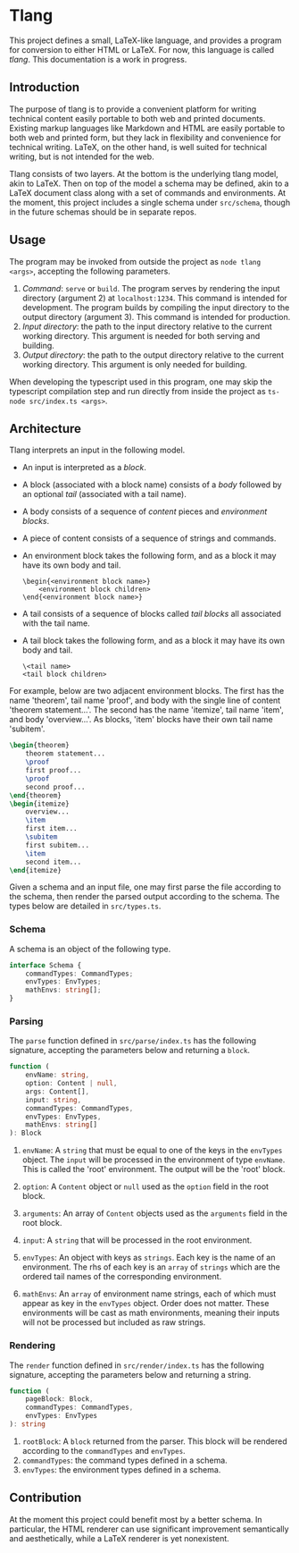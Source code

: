 # Tlang

This project defines a small, LaTeX-like language, and provides a program for conversion to either HTML or LaTeX.
For now, this language is called _tlang_. This documentation is a work in progress.

## Introduction

The purpose of tlang is to provide a convenient platform for writing technical content easily portable to both web and printed documents. Existing markup languages like Markdown and HTML are easily portable to both web and printed form, but they lack in flexibility and convenience for technical writing. LaTeX, on the other hand, is well suited for technical writing, but is not intended for the web.

Tlang consists of two layers. At the bottom is the underlying tlang model, akin to LaTeX. Then on top of the model a schema may be defined, akin to a LaTeX document class along with a set of commands and environments. At the moment, this project includes a single schema under `src/schema`, though in the future schemas should be in separate repos.

## Usage

The program may be invoked from outside the project as `node tlang <args>`, accepting the following parameters.

1. _Command_: `serve` or `build`. The program serves by rendering the input directory (argument 2) at `localhost:1234`. This command is intended for development. The program builds by compiling the input directory to the output directory (argument 3). This command is intended for production.
2. _Input directory_: the path to the input directory relative to the current working directory. This argument is needed for both serving and building.
3. _Output directory_: the path to the output directory relative to the current working directory. This argument is only needed for building.

When developing the typescript used in this program, one may skip the typescript compilation step and run directly from inside the project as `ts-node src/index.ts <args>`.

## Architecture

Tlang interprets an input in the following model.

-   An input is interpreted as a _block_.
-   A block (associated with a block name) consists of a _body_ followed by an optional _tail_ (associated with a tail name).
-   A body consists of a sequence of _content_ pieces and _environment blocks_.
-   A piece of content consists of a sequence of strings and commands.
-   An environment block takes the following form, and as a block it may have its own body and tail.

        \begin{<environment block name>}
            <environment block children>
        \end{<environment block name>}

-   A tail consists of a sequence of blocks called _tail blocks_ all associated with the tail name.
-   A tail block takes the following form, and as a block it may have its own body and tail.

        \<tail name>
        <tail block children>

For example, below are two adjacent environment blocks. The first has the name 'theorem', tail name 'proof', and body with the single line of content 'theorem statement...'. The second has the name 'itemize', tail name 'item', and body 'overview...'. As blocks, 'item' blocks have their own tail name 'subitem'.

```tex
\begin{theorem}
    theorem statement...
    \proof
    first proof...
    \proof
    second proof...
\end{theorem}
\begin{itemize}
    overview...
    \item
    first item...
    \subitem
    first subitem...
    \item
    second item...
\end{itemize}
```

Given a schema and an input file, one may first parse the file according to the schema, then render the parsed output according to the schema. The types below are detailed in `src/types.ts`.

### Schema

A schema is an object of the following type.

```ts
interface Schema {
    commandTypes: CommandTypes;
    envTypes: EnvTypes;
    mathEnvs: string[];
}
```

### Parsing

The `parse` function defined in `src/parse/index.ts` has the following signature, accepting the parameters below and returning a `block`.

```ts
function (
    envName: string,
    option: Content | null,
    args: Content[],
    input: string,
    commandTypes: CommandTypes,
    envTypes: EnvTypes,
    mathEnvs: string[]
): Block
```

1. `envName`: A `string` that must be equal to one of the keys in the `envTypes` object. The `input` will be processed in the environment of type `envName`. This is called the 'root' environment. The output will be the 'root' block.

2. `option`: A `Content` object or `null` used as the `option` field in the root block.

3. `arguments`: An array of `Content` objects used as the `arguments` field in the root block.

4. `input`: A `string` that will be processed in the root environment.

5. `envTypes`: An object with keys as `strings`. Each key is the name of an environment. The rhs of each key is an `array` of `strings` which are the ordered tail names of the corresponding environment.

6. `mathEnvs`: An `array` of environment name strings, each of which must appear as key in the `envTypes` object. Order does not matter. These environments will be cast as math environments, meaning their inputs will not be processed but included as raw strings.

### Rendering

The `render` function defined in `src/render/index.ts` has the following signature, accepting the parameters below and returning a string.

```ts
function (
    pageBlock: Block,
    commandTypes: CommandTypes,
    envTypes: EnvTypes
): string
```

1. `rootBlock`: A `block` returned from the parser. This block will be rendered according to the `commandTypes` and `envTypes`.
2. `commandTypes`: the command types defined in a schema.
3. `envTypes`: the environment types defined in a schema.

## Contribution

At the moment this project could benefit most by a better schema. In particular, the HTML renderer can use significant improvement semantically and aesthetically, while a LaTeX renderer is yet nonexistent.
